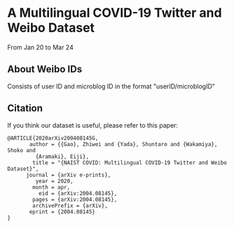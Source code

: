 # A Multilingual COVID-19 Twitter and Weibo Dataset
From Jan 20 to Mar 24
## About Weibo IDs
Consists of user ID and microblog ID in the format "userID/microblogID"

## Citation
If you think our dataset is useful, please refer to this paper:
```
@ARTICLE{2020arXiv200408145G,
       author = {{Gao}, Zhiwei and {Yada}, Shuntaro and {Wakamiya}, Shoko and
         {Aramaki}, Eiji},
        title = "{NAIST COVID: Multilingual COVID-19 Twitter and Weibo Dataset}",
      journal = {arXiv e-prints},
         year = 2020,
        month = apr,
          eid = {arXiv:2004.08145},
        pages = {arXiv:2004.08145},
        archivePrefix = {arXiv},
       eprint = {2004.08145}
}
```
